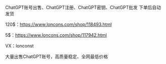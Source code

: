 ChatGPT账号出售、ChatGPT注册、ChatGPT密钥、ChatGPT批发
下单后自动发货

120$：https://www.loncons.com/shop/118493.html

5$：https://www.loncons.com/shop/117942.html

VX：lonconst

大量出售ChatGPT账号，高质量稳定、全网最低价格


